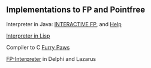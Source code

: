 ## Implementations to FP and Pointfree

Interpreter in Java: [INTERACTIVE FP](https://www.cse.sc.edu/~bays/group9/index1.html), and [Help](https://www.cse.sc.edu/~bays/group9/help.html)

[Interpreter in Lisp](https://code.google.com/archive/p/fp-interpreter-in-lisp/)

Compiler to C [Furry Paws](https://web.archive.org/web/20180106183517/http://www.call-with-current-continuation.org/fp/)

[FP-Interpreter](https://pf-system.github.io/) in Delphi and Lazarus
